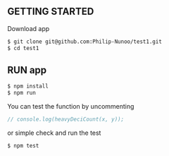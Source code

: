 ## GETTING STARTED
Download app
```sh
$ git clone git@github.com:Philip-Nunoo/test1.git
$ cd test1
```

## RUN app

```sh
$ npm install
$ npm run

```

You can test the function by uncommenting
```js
// console.log(heavyDeciCount(x, y));
```

or simple check and run the test

```sh
$ npm test
```

